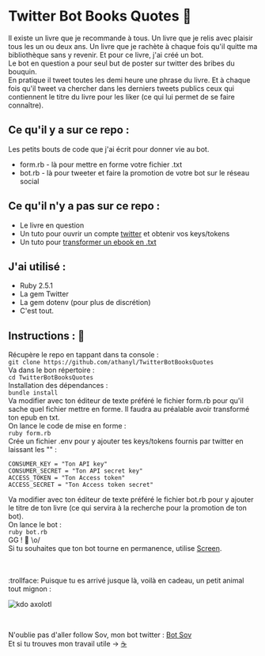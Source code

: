 
 # Twitter Bot Books Quotes :octopus:

Il existe un livre que je recommande à tous. Un livre que je relis avec plaisir tous les un ou deux ans. Un livre que je rachète à chaque fois qu'il quitte ma bibliothèque sans y revenir. Et pour ce livre, j'ai créé un bot.<br/>
Le bot en question a pour seul but de poster sur twitter des bribes du bouquin. <br/>
En pratique il tweet toutes les demi heure une phrase du livre. Et à chaque fois qu'il tweet va chercher dans les derniers tweets publics ceux qui contiennent le titre du livre pour les liker (ce qui lui permet de se faire connaître).
## Ce qu'il y a sur ce repo :

Les petits bouts de code que j'ai écrit pour donner vie au bot.
 - form.rb - là pour mettre en forme votre fichier .txt
 - bot.rb - là pour tweeter et faire la promotion de votre bot sur le réseau social

## Ce qu'il n'y a pas sur ce repo :

 - Le livre en question
 - Un tuto pour ouvrir un compte [twitter](https://developer.twitter.com/) et obtenir vos keys/tokens
 - Un tuto pour [transformer un ebook en .txt](http://lmgtfy.com/?q=epub+to+txt)

## J'ai utilisé : 
 - Ruby 2.5.1
 - La gem Twitter
 - La gem dotenv (pour plus de discrétion)
 - C'est tout.

## Instructions :  :seedling:
Récupère le repo en tappant dans ta console : <br/>
`git clone https://github.com/athanyl/TwitterBotBooksQuotes`<br/>
Va dans le bon répertoire : <br/>
`cd TwitterBotBooksQuotes`<br/>
Installation des dépendances : <br/>
`bundle install`<br/>
Va modifier avec ton éditeur de texte préféré le fichier form.rb pour qu'il sache quel fichier mettre en forme. Il faudra au préalable avoir transformé ton epub en txt.<br/>
On lance le code de mise en forme : <br/>
`ruby form.rb`<br/>
Crée un fichier .env pour y ajouter tes keys/tokens fournis par twitter en laissant les "" : <br/>

    CONSUMER_KEY = "Ton API key"
    CONSUMER_SECRET = "Ton API secret key"
    ACCESS_TOKEN = "Ton Access token"
    ACCESS_SECRET = "Ton Access token secret"
Va modifier avec ton éditeur de texte préféré le fichier bot.rb pour y ajouter le titre de ton livre (ce qui servira à la recherche pour la promotion de ton bot). <br/>
On lance le bot : <br/>
`ruby bot.rb`<br/>
GG ! :beers: \o/<br/>
Si tu souhaites que ton bot tourne en permanence, utilise [Screen](https://doc.ubuntu-fr.org/screen).
<br/><br/><br/>

 :trollface: Puisque tu es arrivé jusque là, voilà en cadeau, un petit animal tout mignon :  


![kdo axolotl](https://cdn140.picsart.com/262009799015212.png "kdo axolotl")

<br/>

N'oublie pas d'aller follow Sov, mon bot twitter : [Bot Sov](https://twitter.com/strochnissov "Sov Strochnis")<br/>
Et si tu trouves mon travail utile -> [:coffee:](https://ko-fi.com/athanyl)
